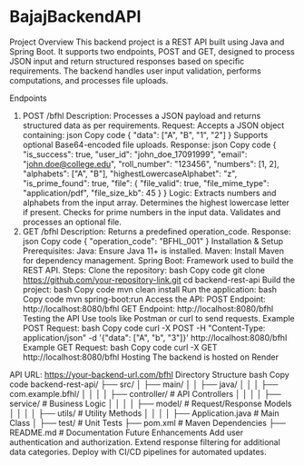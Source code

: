 # BajajBackendAPI

Project Overview
This backend project is a REST API built using Java and Spring Boot. It supports two endpoints, POST and GET, designed to process JSON input and return structured responses based on specific requirements. The backend handles user input validation, performs computations, and processes file uploads.

Endpoints
1. POST /bfhl
Description: Processes a JSON payload and returns structured data as per requirements.
Request:
Accepts a JSON object containing:
json
Copy code
{
  "data": ["A", "B", "1", "2"]
}
Supports optional Base64-encoded file uploads.
Response:
json
Copy code
{
  "is_success": true,
  "user_id": "john_doe_17091999",
  "email": "john.doe@college.edu",
  "roll_number": "123456",
  "numbers": [1, 2],
  "alphabets": ["A", "B"],
  "highestLowercaseAlphabet": "z",
  "is_prime_found": true,
  "file": {
    "file_valid": true,
    "file_mime_type": "application/pdf",
    "file_size_kb": 45
  }
}
Logic:
Extracts numbers and alphabets from the input array.
Determines the highest lowercase letter if present.
Checks for prime numbers in the input data.
Validates and processes an optional file.
2. GET /bfhl
Description: Returns a predefined operation_code.
Response:
json
Copy code
{
  "operation_code": "BFHL_001"
}
Installation & Setup
Prerequisites:
Java: Ensure Java 11+ is installed.
Maven: Install Maven for dependency management.
Spring Boot: Framework used to build the REST API.
Steps:
Clone the repository:
bash
Copy code
git clone https://github.com/your-repository-link.git
cd backend-rest-api
Build the project:
bash
Copy code
mvn clean install
Run the application:
bash
Copy code
mvn spring-boot:run
Access the API:
POST Endpoint: http://localhost:8080/bfhl
GET Endpoint: http://localhost:8080/bfhl
Testing the API
Use tools like Postman or curl to send requests.
Example POST Request:
bash
Copy code
curl -X POST -H "Content-Type: application/json" -d '{"data": ["A", "b", "3"]}' http://localhost:8080/bfhl
Example GET Request:
bash
Copy code
curl -X GET http://localhost:8080/bfhl
Hosting
The backend is hosted on Render

API URL: https://your-backend-url.com/bfhl
Directory Structure
bash
Copy code
backend-rest-api/
├── src/
│   ├── main/
│   │   ├── java/
│   │   │   ├── com.example.bfhl/
│   │   │   │   ├── controller/   # API Controllers
│   │   │   │   ├── service/      # Business Logic
│   │   │   │   ├── model/        # Request/Response Models
│   │   │   │   ├── utils/        # Utility Methods
│   │   │   │   ├── Application.java  # Main Class
│   ├── test/                     # Unit Tests
├── pom.xml                       # Maven Dependencies
├── README.md                     # Documentation
Future Enhancements
Add user authentication and authorization.
Extend response filtering for additional data categories.
Deploy with CI/CD pipelines for automated updates.
